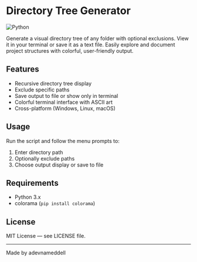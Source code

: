 # Directory Tree Generator

![Python](https://img.shields.io/badge/python-3670A0?style=for-the-badge&logo=python&logoColor=ffdd54)

Generate a visual directory tree of any folder with optional exclusions. View it in your terminal or save it as a text file. Easily explore and document project structures with colorful, user-friendly output.

## Features
- Recursive directory tree display
- Exclude specific paths
- Save output to file or show only in terminal
- Colorful terminal interface with ASCII art
- Cross-platform (Windows, Linux, macOS)

## Usage
Run the script and follow the menu prompts to:
1. Enter directory path
2. Optionally exclude paths
3. Choose output display or save to file

## Requirements
- Python 3.x
- colorama (`pip install colorama`)

## License
MIT License — see LICENSE file.

---

Made by adevnameddell
